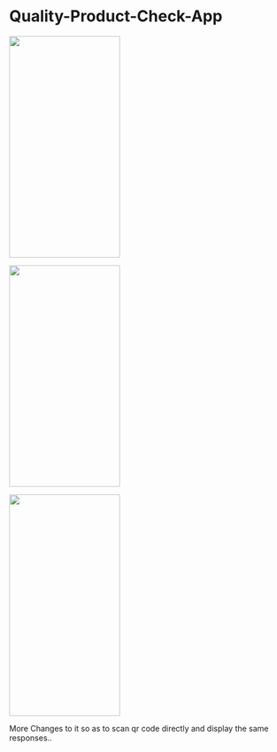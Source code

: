 # Quality-Product-Check-App
<a href="https://ibb.co/CJff3dh"><img src="https://i.ibb.co/q0vv3Gk/Screenshot-2024-03-25-21-18-56-96.png"  height="400" width="200" ></a>

<a href="https://ibb.co/VmD3scF"><img src="https://i.ibb.co/BNjw95h/Screenshot-2024-03-25-21-28-07-91.png" height="400" width="200" ></a>


<a href="https://ibb.co/gSBh3r5"><img src="https://i.ibb.co/1rwjL0D/Screenshot-2024-03-25-21-28-11-41.png" height="400" width="200" ></a>

More Changes to it so as to scan qr code directly and display the same responses..

